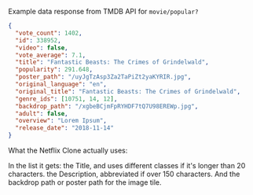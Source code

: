 Example data response from TMDB API for `movie/popular?`

```json
{
  "vote_count": 1402,
  "id": 338952,
  "video": false,
  "vote_average": 7.1,
  "title": "Fantastic Beasts: The Crimes of Grindelwald",
  "popularity": 291.648,
  "poster_path": "/uyJgTzAsp3Za2TaPiZt2yaKYRIR.jpg",
  "original_language": "en",
  "original_title": "Fantastic Beasts: The Crimes of Grindelwald",
  "genre_ids": [10751, 14, 12],
  "backdrop_path": "/xgbeBCjmFpRYHDF7tQ7U98EREWp.jpg",
  "adult": false,
  "overview": "Lorem Ipsum",
  "release_date": "2018-11-14"
}
```

What the Netflix Clone actually uses:

In the list it gets:
the Title, and uses different classes if it's longer than 20 characters.
the Description, abbreviated if over 150 characters.
And the backdrop path or poster path for the image tile.
